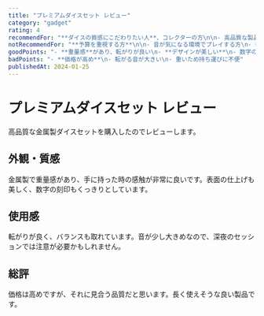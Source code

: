 ```yaml
---
title: "プレミアムダイスセット レビュー"
category: "gadget"
rating: 4
recommendFor: "**ダイスの質感にこだわりたい人**、コレクターの方\n\n- 高品質な製品を求める方\n- 長期間使用したい方"
notRecommendFor: "**予算を重視する方**\n\n- 音が気になる環境でプレイする方\n- 軽量なダイスを好む方"
goodPoints: "- **重量感**があり、転がりが良い\n- **デザインが美しい**\n- 数字の刻印がくっきり\n- 長期間使用できる耐久性"
badPoints: "- **価格が高め**\n- 転がる音が大きい\n- 重いため持ち運びに不便"
publishedAt: 2024-01-25
---
```


# プレミアムダイスセット レビュー

高品質な金属製ダイスセットを購入したのでレビューします。

## 外観・質感

金属製で重量感があり、手に持った時の感触が非常に良いです。表面の仕上げも美しく、数字の刻印もくっきりとしています。

## 使用感

転がりが良く、バランスも取れています。音が少し大きめなので、深夜のセッションでは注意が必要かもしれません。

## 総評

価格は高めですが、それに見合う品質だと思います。長く使えそうな良い製品です。
